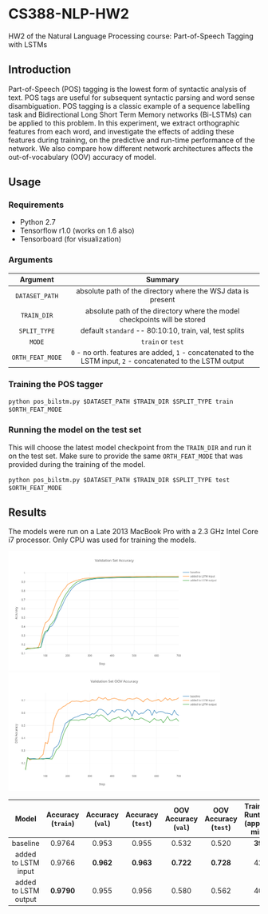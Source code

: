 # CS388-NLP-HW2
HW2 of the Natural Language Processing course: Part-of-Speech Tagging with LSTMs

## Introduction

Part-of-Speech (POS) tagging is the lowest form of syntactic analysis of text. POS tags are useful for subsequent syntactic parsing and word sense disambiguation. POS tagging is a classic example of a sequence labelling task and Bidirectional Long Short Term Memory networks (Bi-LSTMs) can be applied to this problem. In this experiment, we extract orthographic features from each word, and investigate the effects of adding these features during training, on the predictive and run-time performance of the network. We also compare how different network architectures affects the out-of-vocabulary (OOV) accuracy of model.

## Usage

### Requirements
- Python 2.7
- Tensorflow r1.0 (works on 1.6 also)
- Tensorboard (for visualization)

### Arguments


|     Argument     |                                                     Summary                                                    |
|:----------------:|:--------------------------------------------------------------------------------------------------------------:|
|  `DATASET_PATH`  |                          absolute path of the directory where the WSJ data is present                          |
|    `TRAIN_DIR`   |                    absolute path of the directory where the model checkpoints will be stored                   |
|   `SPLIT_TYPE`   |                            default `standard` --  80:10:10, train, val, test splits                            |
|      `MODE`      |                                                `train` or `test`                                               |
| `ORTH_FEAT_MODE` | `0` - no orth. features are added, `1` - concatenated to the LSTM input, `2` - concatenated to the LSTM output |

### Training the POS tagger

~~~~
python pos_bilstm.py $DATASET_PATH $TRAIN_DIR $SPLIT_TYPE train $ORTH_FEAT_MODE
~~~~

### Running the model on the test set

This will choose the latest model checkpoint from the `TRAIN_DIR` and run it on the test set. Make sure to provide the same `ORTH_FEAT_MODE` that was provided during the training of the model.

~~~~
python pos_bilstm.py $DATASET_PATH $TRAIN_DIR $SPLIT_TYPE test $ORTH_FEAT_MODE
~~~~

## Results

The models were run on a Late 2013 MacBook Pro with a 2.3 GHz Intel Core i7 processor. Only CPU was used for training the models.

<img src="plots/Validation-Accuracy.png" width="425"/> <img src="plots/Validation-OOV-Accuracy.png" width="425"/>

|        Model         | Accuracy (`train`) | Accuracy (`val`) | Accuracy (`test`) | OOV Accuracy (`val`) | OOV Accuracy (`test`) | Training Runtime (approx. min) |
|:--------------------:|:------------------:|:----------------:|:-----------------:|:--------------------:|:---------------------:|:------------------------------:|
|       baseline       |       0.9764       |       0.953      |       0.955       |         0.532        |         0.520         |             **39**             |
|  added to LSTM input |       0.9766       |     **0.962**    |     **0.963**     |       **0.722**      |       **0.728**       |               42               |
| added to LSTM output |     **0.9790**     |       0.955      |       0.956       |         0.580        |         0.562         |               40               |